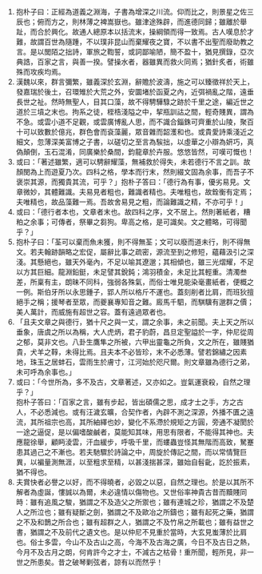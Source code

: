 1. 抱朴子曰：正經為道義之淵海，子書為增深之川流。仰而比之，則景星之佐三辰也；俯而方之，則林薄之裨嵩嶽也。雖津途殊辟，而進德同歸；雖離於舉趾，而合於興化。故通人總原本以括流末，操綱領而得一致焉。古人嘆息於才難，故謂百世為隨踵，不以璞非昆山而棄耀夜之寶，不以書不出聖而廢助教之言。是以閭陌之拙詩，軍旅之鞫誓，或詞鄙喻陋，簡不盈十，猶見撰錄，亞次典誥，百家之言，與善一揆。譬操水者，器雖異而救火同焉；猶針炙者，術雖殊而攻疾均焉。
2. 漢魏以來，群言彌繁，雖義深於玄淵，辭贍於波濤，施之可以臻徵祥於天上，發嘉瑞於後土，召環雉於大荒之外，安圜堵於函夏之內，近弭禍亂之階，遠垂長世之祉。然時無聖人，目其口藻，故不得騁驊騄之跡於千里之途，編近世之道於三墳之末也。拘系之徒，桎梏淺隘之中，挈瓶訓詁之間，輕奇賤異，謂為不急。或雲小道不足觀，或雲廣博亂人思，而不識合錙銖可齊重於山陵，聚百十可以致數於億兆，群色會而袞藻麗，眾音雜而韶濩和也。或貴愛詩乘淺近之細文，忽薄深美富博之子書，以磋切之至言為騃拙，以虛華之小辯為妍巧，真偽顛倒，玉石混淆，同廣樂於桑間，鈞龍章於卉服。悠悠皆然，可嘆可慨也！
3. 或曰：「著述雖繁，適可以騁辭耀藻，無補救於得失，未若德行不言之訓。故顏閔為上而遊夏乃次。四科之格，學本而行末，然則綴文固為余事，而吾子不褒崇其源，而獨貴其流，可乎？」抱朴子答曰：「德行為有事，優劣易見。文章微妙，其體難識。夫易見者粗也，難識者精也。夫唯粗也，故銓衡有定焉；夫唯精也，故品藻難一焉。吾故舍易見之粗，而論難識之精，不亦可乎！」
4. 或曰：「德行者本也，文章者末也。故四科之序，文不居上。然則著紙者，糟粕之余事；可傳者，祭畢之芻狗。卑高之格，是可識矣。文之體略，可得聞乎？」
5. 抱朴子曰：「荃可以棄而魚未獲，則不得無荃；文可以廢而道未行，則不得無文。若夫翰跡韻略之宏促，屬辭比事之疏密，源流至到之修短，蘊藉汲引之深淺。其懸絕也，雖天外毫內，不足以喻其遼邈；其相傾也，雖三光熠耀，不足以方其巨細。龍淵鉛鋌，未足譬其銳鈍；鴻羽積金，未足比其輕重。清濁叁差，所稟有主，朗昧不同科，強弱各殊氣，而俗士唯見能染毫畫紙者，便概之一例。斯伯牙所以永思鍾子，郢人所以格斤不運也。蓋刻削者比肩，而班狄擅絕手之稱；援琴者至眾，而夔襄專知音之難。廄馬千駟，而騏驥有邈群之價；美人萬計，而威施有超世之容。蓋有遠過眾者也。
6. 「且夫文章之與德行，猶十尺之與一丈，謂之余事，未之前聞。夫上天之所以垂象，唐虞之所以為稱，大人虎炳，君子豹蔚，昌旦定聖謚於一字，仲尼從周之郁，莫非文也。八卦生鷹隼之所被，六甲出靈龜之所負，文之所在，雖賤猶貴，犬羊之鞟，未得比焉。且夫本不必皆珍，末不必悉薄。譬若錦繡之因素地，珠玉之居蚌石，雲雨生於膚寸，江河始於咫尺爾。則文章雖為德行之弟，未可呼為余事也。」
7. 或曰：「今世所為，多不及古，文章著述，又亦如之。豈氣運衰殺，自然之理乎？」  
抱朴子答曰：「百家之言，雖有步起，皆出碩儒之思，成才士之手，方之古人，不必悉減也。或有汪濊玄曠，合契作者，內辟不測之深源，外播不匱之遠流，其所祖宗也高，其所紬繹也妙，變化不系滯於規矩之方圓，旁通不凝閡於一途之逼促，是以偏嗜酸鹹者，莫能知其味，用思有限者，不能得其神也。夫應龍徐舉，顧眄淩雲，汗血緩步，呼吸千里，而螻蟲豈怪其無階而高致，駑蹇患其過己之不漸也。若夫馳驟於詩論之中，周旋於傳記之間，而以常情覽巨異，以褊量測無涯，以至粗求至精，以甚淺揣甚深，雖始自髫齔，訖於振素，猶不得也。
9. 夫賞快者必譽之以好，而不得曉者，必毀之以惡，自然之理也。於是以其所不解者為虛誕，慺誠以為爾，未必違情以傷物也。又世俗率神貴古昔而黷賤同時：雖有追風之駿，猶謂之不及造父之所禦也；雖有連城之珍，猶謂之不及楚人之所泣也；雖有疑斷之劍，猶謂之不及歐冶之所鑄也；雖有起死之藥，猶謂之不及和鵲之所合也；雖有超群之人，猶謂之不及竹帛之所載也；雖有益世之書，猶謂之不及前代之遺文也。是以仲尼不見重於當時，大玄見蚩薄於比肩也。俗士多雲，今山不及古山之高，今海不及古海之廣，今日不及古日之熱，今月不及古月之朗，何肯許今之才士，不減古之枯骨！重所聞，輕所見，非一世之所患矣。昔之破琴剿弦者，諒有以而然乎！